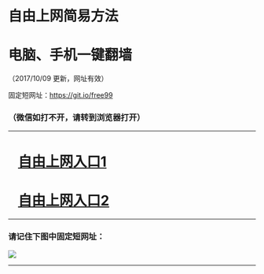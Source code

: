 ﻿# 自由上网简易方法

# 电脑、手机一键翻墙

（2017/10/09 更新，网址有效）

固定短网址：https://git.io/free99

### （微信如打不开，请转到浏览器打开）


***





# &nbsp;&nbsp; <a href="http://ft4897311.fwq-tz-1001.info/fwqtz01.html?t=10090013140 " target="_blank">自由上网入口1</a>
# &nbsp;&nbsp; <a href="http://ft2327110106.fwq-tz-1002.info/fwqtz02.html?t=100900129322 " target="_blank">自由上网入口2</a>
***

### 请记住下图中固定短网址：

<img src="https://s3-us-west-2.amazonaws.com/fwq-1001/yjfq-20170905okok.png" /> 


***

